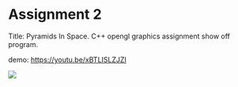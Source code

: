 # Assignment 2

Title: Pyramids In Space.
C++ opengl graphics assignment show off program.

demo: https://youtu.be/xBTLISLZJZI

![](https://s3.us-west-2.amazonaws.com/secure.notion-static.com/dc844963-f6e2-4f77-b9e0-b503628cfe3e/Untitled.png?X-Amz-Algorithm=AWS4-HMAC-SHA256&X-Amz-Credential=AKIAT73L2G45O3KS52Y5%2F20210108%2Fus-west-2%2Fs3%2Faws4_request&X-Amz-Date=20210108T185528Z&X-Amz-Expires=86400&X-Amz-Signature=c7a7015b4667e84afb983e2bcb23138059089c59ad8ac97993905f7348771fc9&X-Amz-SignedHeaders=host&response-content-disposition=filename%20%3D%22Untitled.png%22)
